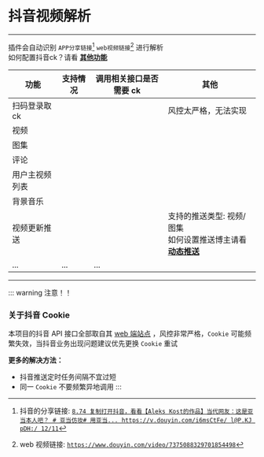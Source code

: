 # 抖音视频解析

---

插件会自动识别 `APP分享链接`[^1] `web视频链接`[^2] 进行解析<br>
如何配置抖音ck？请看 [**其他功能**](../other.md#配置不同平台的-cookies)

| 功能           | 支持情况 | 调用相关接口是否需要 ck | 其他                                                                        |
| -------------- | -------- | ----------------------- | --------------------------------------------------------------------------- |
| 扫码登录取 ck  | <i class="fa-solid fa-xmark fa-beat-fade fa-lg" style="color: #f20707;"></i>       |                         | 风控太严格，无法实现                                   |
| 视频           | <i class="fa-solid fa-check fa-shake fa-lg" style="color: #58fe79;"></i>       | <i class="fa-solid fa-check fa-shake fa-lg" style="color: #ff0000;"></i>                      |                                                                             |
| 图集           | <i class="fa-solid fa-check fa-shake fa-lg" style="color: #58fe79;"></i>       | <i class="fa-solid fa-check fa-shake fa-lg" style="color: #ff0000;"></i>                      |                                                                             |
| 评论           | <i class="fa-solid fa-check fa-shake fa-lg" style="color: #58fe79;"></i>       | <i class="fa-solid fa-check fa-shake fa-lg" style="color: #ff0000;"></i>                      |                                                                             |
| 用户主视频列表 | <i class="fa-solid fa-check fa-shake fa-lg" style="color: #58fe79;"></i>       | <i class="fa-solid fa-check fa-shake fa-lg" style="color: #ff0000;"></i>                      |                                                                             |
| 背景音乐           | <i class="fa-solid fa-check fa-shake fa-lg" style="color: #58fe79;"></i>       | <i class="fa-solid fa-check fa-shake fa-lg" style="color: #ff0000;"></i>                      |                                                                             |
| 视频更新推送   | <i class="fa-solid fa-check fa-shake fa-lg" style="color: #58fe79;"></i>       | <i class="fa-solid fa-check fa-shake fa-lg" style="color: #ff0000;"></i>                      | 支持的推送类型: 视频/图集<br>如何设置推送博主请看 [**动态推送**](../push.md) |
| ...            | ...      | ...                     |                                                                             |

---

[^1]: 抖音的分享链接: [`8.74 复制打开抖音，看看【Aleks Kost的作品】当代网友：这是亚当本人吧？ # 亚当仿妆# 用亚当... https://v.douyin.com/i6msCtFe/ l@P.KJ pDH:/ 12/11`](https://v.douyin.com/i6msCtFe/)

[^2]: web 视频链接: [`https://www.douyin.com/video/7375088329701854498`](https://www.douyin.com/video/7375088329701854498)

::: warning <i class="fa-solid fa-circle-exclamation fa-beat"></i> 注意！！

### 关于抖音 Cookie

本项目的抖音 API 接口全部取自其 [web 端站点](https://www.douyin.com) ，风控非常严格，`Cookie` 可能频繁失效，当抖音业务出现问题建议优先更换 `Cookie` 重试

**更多的解决方法：**

- 抖音推送定时任务间隔不宜过短
- 同一 `Cookie` 不要频繁异地调用
  :::
